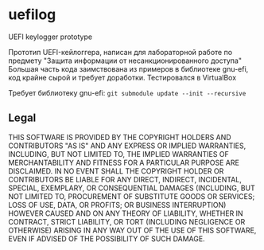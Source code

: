 # uefilog
UEFI keylogger prototype

Прототип UEFI-кейлоггера, написан для лабораторной работе по предмету "Защита информации от несанкционированного доступа"
Большая часть кода заимствована из примеров в библиотеке gnu-efi, код крайне сырой и требует доработки.
Тестировался в VirtualBox

Требует библиотеку gnu-efi:
`git submodule update --init --recursive`


## Legal

THIS SOFTWARE IS PROVIDED BY THE COPYRIGHT HOLDERS AND
CONTRIBUTORS "AS IS" AND ANY EXPRESS OR IMPLIED WARRANTIES,
INCLUDING, BUT NOT LIMITED TO, THE IMPLIED WARRANTIES OF
MERCHANTABILITY AND FITNESS FOR A PARTICULAR PURPOSE ARE
DISCLAIMED. IN NO EVENT SHALL THE COPYRIGHT HOLDER OR
CONTRIBUTORS BE LIABLE FOR ANY DIRECT, INDIRECT,
INCIDENTAL, SPECIAL, EXEMPLARY, OR CONSEQUENTIAL DAMAGES
(INCLUDING, BUT NOT LIMITED TO, PROCUREMENT OF SUBSTITUTE
GOODS OR SERVICES; LOSS OF USE, DATA, OR PROFITS; OR
BUSINESS INTERRUPTION) HOWEVER CAUSED AND ON ANY THEORY OF
LIABILITY, WHETHER IN CONTRACT, STRICT LIABILITY, OR TORT
(INCLUDING NEGLIGENCE OR OTHERWISE) ARISING IN ANY WAY OUT
OF THE USE OF THIS SOFTWARE, EVEN IF ADVISED OF THE
POSSIBILITY OF SUCH DAMAGE.
